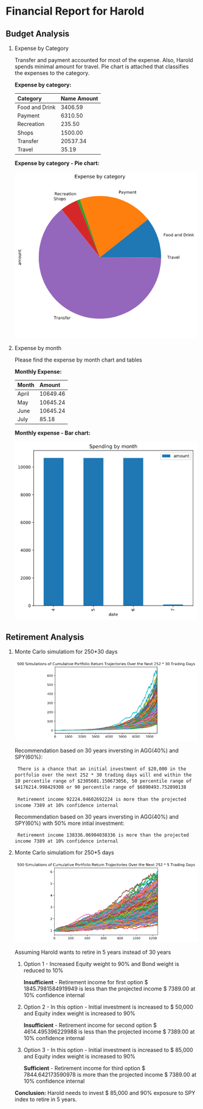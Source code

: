 # Financial Report for Harold

## Budget Analysis

1. Expense by Category 

    Transfer and payment accounted for most of the expense. Also, Harold spends minimal amount for travel. Pie chart is attached that classifies the expenses to the category. 

    **Expense by category:**

    Category        | Name Amount
    ------------    | -------------|
    Food and Drink  | 3406.59
    Payment         | 6310.50
    Recreation      | 235.50
    Shops           | 1500.00
    Transfer        | 20537.34
    Travel          | 35.19

    **Expense by category - Pie chart:**

    ![Images](Images/account_summary_expense_pie_chart.png)

2. Expense by month 

    Please find the expense by month chart and tables 

    **Monthly Expense:**

    Month   |	Amount
    --------|----------|
    April   | 10649.46
    May     | 10645.24
    June    | 10645.24
    July    | 85.18

    **Monthly expense - Bar chart:**

    ![Images](Images/account_summary_spending_by_month.png)

## Retirement Analysis

1. Monte Carlo simulatiom for 250*30 days 

    ![Images](Images/portfolio_planner_monte_carlo_252_30_days.png)

    Recommendation based on 30 years inversting in AGG(40%) and SPY(60%):

        There is a chance that an initial investment of $20,000 in the portfolio over the next 252 * 30 trading days will end within the 10 percentile range of $2305601.150673056, 50 percentile range of $4176214.998429308 or 90 percentile range of $6890493.752890138

        Retirement income 92224.04602692224 is more than the projected income 7389 at 10% confidence internal

    Recommendation based on 30 years inversting in AGG(40%) and SPY(60%) with 50% more intial investment:

        Retirement income 138336.06904038336 is more than the projected income 7389 at 10% confidence internal

2. Monte Carlo simulatiom for 250*5 days 

    ![Images](Images/portfolio_planner_monte_carlo_252_5_days.png)

    Assuming Harold wants to retire in 5 years instead of 30 years

    1. Option 1 - Increased Equity weight to 90% and Bond weight is reduced to 10%

        **Insufficient** - Retirement income for first option $ 1845.7981584919949 is less than the projected income $ 7389.00 at 10% confidence internal

    2. Option 2 - In this option - Initial investment is increased to $ 50,000 and Equity index weight is increased to 90%

        **Insufficient** - Retirement income for second option $ 4614.495396229988 is less than the projected income $ 7389.00 at 10% confidence internal

    3. Option 3 - In this option - Initial investment is increased to $ 85,000 and Equity index weight is increased to 90%

        **Sufficient** - Retirement income for third option $ 7844.642173590978 is more than the projected income $ 7389.00 at 10% confidence internal

    **Conclusion:** Harold needs to invest $ 85,000 and 90% exposure to SPY index to retire in 5 years.

